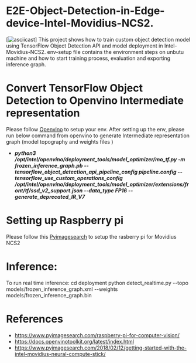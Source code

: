 # E2E-Object-Detection-in-Edge-device-Intel-Movidius-NCS2.
[![asciicast](result.gif)]
This project shows how to train custom object detection model using TensorFlow Object Detection API and model deployment in Intel-Movidius-NCS2.
env-setup file contains the environment steps on unbutu machine and how to start training process, evaluation and exporting inference graph.

# Convert TensorFlow Object Detection to Openvino Intermediate representation
Please follow [Openvino](https://docs.openvinotoolkit.org/latest/index.html) to setup your env. 
After setting up the env, please run below command from openvino to generate Intermediate representation graph (model topography and weights files ) 
- ***python3 /opt/intel/openvino/deployment_tools/model_optimizer/mo_tf.py -m frozen_inference_graph.pb --tensorflow_object_detection_api_pipeline_config pipeline.config  --tensorflow_use_custom_operations_config /opt/intel/openvino/deployment_tools/model_optimizer/extensions/front/tf/ssd_v2_support.json --data_type FP16 --generate_deprecated_IR_V7***

# Setting up Raspberry pi
Please follow this [Pyimagesearch](https://www.pyimagesearch.com/2018/02/12/getting-started-with-the-intel-movidius-neural-compute-stick/) to setup the rasberry pi for Movidius NCS2

# Inference:
To run real time inference:
cd deployment
python detect_realtime.py --topo models/frozen_inference_graph.xml --weights models/frozen_inference_graph.bin 

# References
- https://www.pyimagesearch.com/raspberry-pi-for-computer-vision/
- https://docs.openvinotoolkit.org/latest/index.html
- https://www.pyimagesearch.com/2018/02/12/getting-started-with-the-intel-movidius-neural-compute-stick/

